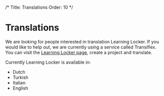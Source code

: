 /*
 Title: Translations
 Order: 10
*/

Translations
============

We are looking for people interested in translation Learning Locker. If you would like to help out, we are currently using a service called Transiflex. You can visit the [Learning Locker page](https://www.transifex.com/projects/p/learning-locker/), create a project and translate.

Currently Learning Locker is available in:

* Dutch
* Turkish
* Italian
* English